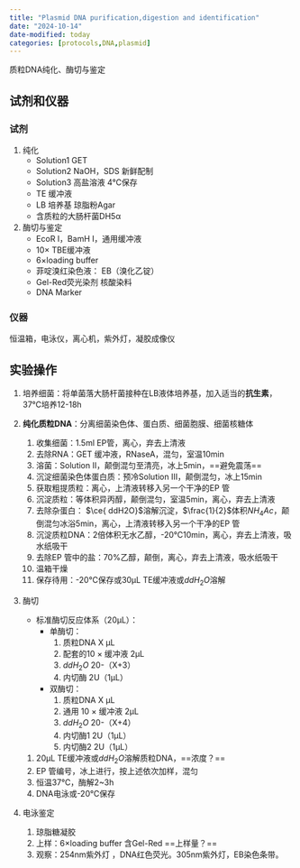 ```yaml
---
title: "Plasmid DNA purification,digestion and identification"
date: "2024-10-14"
date-modified: today
categories: [protocols,DNA,plasmid]
---
```


质粒DNA纯化、酶切与鉴定

## 试剂和仪器

### 试剂

1.  纯化
    -   Solution1 GET
    -   Solution2 NaOH，SDS 新鲜配制
    -   Solution3 高盐溶液 4℃保存
    -   TE 缓冲液
    -   LB 培养基 琼脂粉Agar
    -   含质粒的大肠杆菌DH5α
2.  酶切与鉴定
    -   EcoR Ⅰ，BamH Ⅰ，通用缓冲液
    -   10× TBE缓冲液
    -   6×loading buffer
    -   菲啶溴红染色液： EB（溴化乙锭）
    -   Gel-Red荧光染剂 核酸染料
    -   DNA Marker

### 仪器

恒温箱，电泳仪，离心机，紫外灯，凝胶成像仪

## 实验操作

1.  培养细菌：将单菌落大肠杆菌接种在LB液体培养基，加入适当的**抗生素**，37℃培养12-18h

2.  **纯化质粒DNA**：分离细菌染色体、蛋白质、细菌胞膜、细菌核糖体

    1.  收集细菌：1.5ml EP管，离心，弃去上清液
    2.  去除RNA：GET 缓冲液，RNaseA，混匀，室温10min
    3.  溶菌：Solution Ⅱ，颠倒混匀至清亮，冰上5min，==避免震荡==
    4.  沉淀细菌染色体蛋白质：预冷Solution Ⅲ，颠倒混匀，冰上15min
    5.  获取粗提质粒：离心，上清液转移入另一个干净的EP 管
    6.  沉淀质粒：等体积异丙醇，颠倒混匀，室温5min，离心，弃去上清液
    7.  去除杂蛋白： $\ce{ ddH2O}$溶解沉淀，$\frac{1}{2}$体积$NH_4Ac$，颠倒混匀冰浴5min，离心，上清液转移入另一个干净的EP 管
    8.  沉淀质粒DNA：2倍体积无水乙醇，-20℃10min，离心，弃去上清液，吸水纸吸干
    9.  去除EP 管中的盐：70%乙醇，颠倒，离心，弃去上清液，吸水纸吸干
    10. 温箱干燥
    11. 保存待用：-20℃保存或30μL TE缓冲液或$ddH_2O$溶解

3.  酶切

    -   标准酶切反应体系（20μL）：
        -   单酶切：
            1.  质粒DNA X μL
            2.  配套的10 × 缓冲液 2μL
            3.  $ddH_2O$ 20-（X+3）
            4.  内切酶 2U（1μL）
        -   双酶切：
            1.  质粒DNA X μL
            2.  通用 10 × 缓冲液 2μL
            3.  $ddH_2O$ 20-（X+4）
            4.  内切酶1 2U（1μL）
            5.  内切酶2 2U（1μL）

    1.  20μL TE缓冲液或$ddH_2O$溶解质粒DNA，==浓度？==
    2.  EP 管编号，冰上进行，按上述依次加样，混匀
    3.  恒温37℃，酶解2\~3h
    4.  DNA电泳或-20℃保存

4.  电泳鉴定

    1.  琼脂糖凝胶
    2.  上样：6×loading buffer 含Gel-Red ==上样量？==
    3.  观察：254nm紫外灯 ，DNA红色荧光。305nm紫外灯，EB染色条带。
